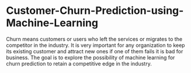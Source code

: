 # Customer-Churn-Prediction-using-Machine-Learning
Churn means customers or users who left the services or migrates to the competitor in the industry. It is very important for any organization to keep its existing customer and attract new ones if one of them fails it is bad for business. The goal is to explore the possibility of machine learning for churn prediction to retain a competitive edge in the industry.
